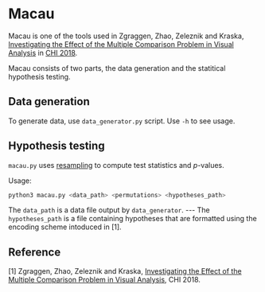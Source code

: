 # Macau

Macau is one of the tools used in Zgraggen, Zhao, Zeleznik and Kraska, [Investigating the Effect of the Multiple Comparison Problem in Visual Analysis](http://emanuelzgraggen.com/assets/pdf/risk.pdf) in [CHI 2018](https://chi2018.acm.org/).

Macau consists of two parts, the data generation and the statitical hypothesis testing.

## Data generation

To generate data, use `data_generator.py` script.  Use `-h` to see usage.

## Hypothesis testing

`macau.py` uses [resampling](https://en.wikipedia.org/wiki/Resampling_(statistics)) to compute test statistics and _p_-values.

Usage:
```bash
python3 macau.py <data_path> <permutations> <hypotheses_path>
```
The `data_path` is a data file output by `data_generator`. ---
The `hypotheses_path` is a file containing hypotheses that are formatted using the encoding scheme intoduced in [1].

## Reference
[1] Zgraggen, Zhao, Zeleznik and Kraska, [Investigating the Effect of the Multiple Comparison Problem in Visual Analysis](http://emanuelzgraggen.com/assets/pdf/risk.pdf), CHI 2018.
